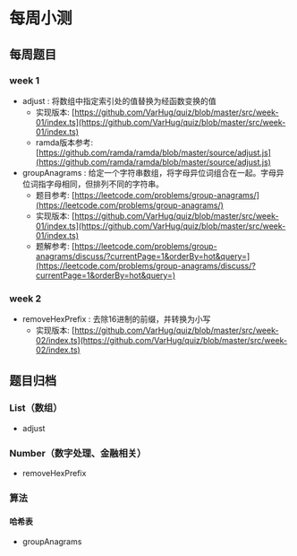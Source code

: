 # 每周小测

## 每周题目

### week 1
* adjust : 将数组中指定索引处的值替换为经函数变换的值
  * 实现版本: [https://github.com/VarHug/quiz/blob/master/src/week-01/index.ts](https://github.com/VarHug/quiz/blob/master/src/week-01/index.ts)
  * ramda版本参考: [https://github.com/ramda/ramda/blob/master/source/adjust.js](https://github.com/ramda/ramda/blob/master/source/adjust.js)
* groupAnagrams : 给定一个字符串数组，将字母异位词组合在一起。字母异位词指字母相同，但排列不同的字符串。
  * 题目参考: [https://leetcode.com/problems/group-anagrams/](https://leetcode.com/problems/group-anagrams/)
  * 实现版本: [https://github.com/VarHug/quiz/blob/master/src/week-01/index.ts](https://github.com/VarHug/quiz/blob/master/src/week-01/index.ts)
  * 题解参考: [https://leetcode.com/problems/group-anagrams/discuss/?currentPage=1&orderBy=hot&query=](https://leetcode.com/problems/group-anagrams/discuss/?currentPage=1&orderBy=hot&query=)

### week 2
* removeHexPrefix : 去除16进制的前缀，并转换为小写
  * 实现版本: [https://github.com/VarHug/quiz/blob/master/src/week-02/index.ts](https://github.com/VarHug/quiz/blob/master/src/week-02/index.ts)
## 题目归档

### List（数组）
* adjust

### Number（数字处理、金融相关）
* removeHexPrefix

### 算法

#### 哈希表
* groupAnagrams
